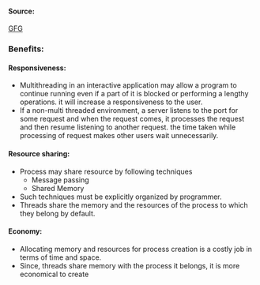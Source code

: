 #### Source:
[GFG](https://www.geeksforgeeks.org/benefits-of-multithreading-in-operating-system/)

### Benefits:

#### Responsiveness:

* Multithreading in an interactive application may allow a program to continue running even if a part of it is blocked or performing a lengthy operations. it will increase a responsiveness to the user.
* If a non-multi threaded environment, a server listens to the port for some request and when the request comes, it processes the request and then resume listening to another request. the time taken while processing of request makes other users wait unnecessarily.

#### Resource sharing:

* Process may share resource by following techniques
	* Message passing
	* Shared Memory
* Such techniques must be explicitly organized by programmer.
* Threads share the memory and the resources of the process to which they belong by default.


#### Economy:

* Allocating memory and resources for process creation is a costly job in terms of time and space.
* Since, threads share memory with the process it belongs, it is more economical to create